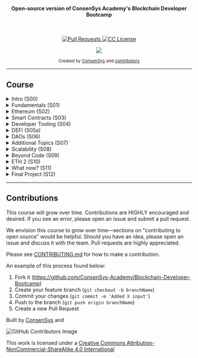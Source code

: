<h4 align="center">Open-source version of ConsenSys Academy's Blockchain Developer Bootcamp</h4>

<br>

<p align="center">
  <a href="https://github.com/ConsenSys-Academy/Blockchain-Developer-Bootcamp/pulls">
    <img src="https://img.shields.io/badge/PRs-welcome-brightgreen.svg?longCache=true" alt="Pull Requests">
  </a>
  <a href="LICENSE.md">
    <img src="https://img.shields.io/badge/license-CC--BY--NC--SA%204.0-lightgrey.svg?longCache=true" alt="CC License">
  </a>
</p>

<p align="center">
  <a href="https://twitter.com/ConsenSysAcad" target="_blank">
    <img src="https://img.shields.io/twitter/follow/ConsenSysAcad.svg?logo=twitter">
  </a>
</p>

<div align="center">
  <sub>Created by
  <a href="https://www.consensys.net" target="_blank">ConsenSys</a> and
  <a href="https://github.com/ConsenSys-Academy/Blockchain-Developer-Bootcamp/graphs/contributors">contributors</a>
</div>

---

## Course

<details>
<summary> Intro (S00) </summary>

- #### [L1-course-intro](docs/S00-intro/L1-course-intro/index.md)
- #### [L2-why-learn](docs/S00-intro/L2-why-learn/index.md)
- #### [L3-course-tips](docs/S00-intro/L3-course-tips/index.md)
- #### [L4-technical-requirements](docs/S00-intro/L4-technical-requirements/index.md)
- #### [L5-communication-tools](docs/S00-intro/L5-communication-tools/index.md)
- #### [L6-keeping-up](docs/S00-intro/L6-keeping-up/index.md)
- #### [L7-advanced-students](docs/S00-intro/L7-advanced-students/index.md)
- #### [L8-whats-exciting](docs/S00-intro/L8-whats-exciting/index.md)
</details>

<details>
<summary> Fundamentals (S01)</summary>

- #### [M0-intro](docs/S01-fundamentals/M0-intro/index.md)
- #### [M1-cryptography](docs/S01-fundamentals/M1-cryptography/index.md)
- #### [M2-consensus](docs/S01-fundamentals/M2-consensus/index.md)
- #### [M3-ag-blockchain](docs/S01-fundamentals/M3-ag-blockchain/index.md)
- #### [M4-bitcoin/L1-history-and-development](docs/S01-fundamentals/M4-bitcoin/L1-history-and-development/index.md)
- #### [M5-wallets](docs/S01-fundamentals/M5-wallets/index.md)
</details>

<details>

<summary>Ethereum (S02)</summary>

- #### [M1-background](docs/S02-ethereum/M1-background/index.md)
- #### [M2-accounts](docs/S02-ethereum/M2-accounts/index.md)
- #### [M3-state](docs/S02-ethereum/M3-state/index.md)
- #### [M4-clients-workshop/L1](docs/S02-ethereum/M4-clients-workshop/L1/index.md)
- #### [M5-installing-geth](docs/S02-ethereum/M5-installing-geth/index.md)
- #### [M6-Installing-besu](docs/S02-ethereum/M6-Installing-besu/index.md)
</details>

<details>
<summary> Smart Contracts (S03) </summary>

- #### [M1-mental-model/L1-mental-model-sc](docs/S03-smart-contracts/M1-mental-model/L1-mental-model-sc/index.md)
- #### [M2-intro-to-truffle](docs/S03-smart-contracts/M2-intro-to-truffle/index.md)
- #### [M2-solidity](docs/S03-smart-contracts/M2-solidity/index.md)
- #### [M3-python](docs/S03-smart-contracts/M3-python/index.md)
- #### [M4-design-patterns](docs/S03-smart-contracts/M4-design-patterns/index.md)
- #### [M5-exercises](docs/S03-smart-contracts/M5-exercises/index.md)
- #### [M6-security](docs/S03-smart-contracts/M6-security/index.md)
</details>

<details>
<summary> Developer Tooling (S04) </summary>

- #### [M1-intro](docs/S04-developer-tooling/M1-intro/index.md)
- #### [M2-web3-libraries](docs/S04-developer-tooling/M2-web3-libraries/index.md)
- #### [M3-infura-L1](docs/S04-developer-tooling/M3-infura/L1/index.md)
- #### [M3-infura-L2](docs/S04-developer-tooling/M3-infura/L2/index.md)
- #### [M4-truffle-deep-dive](docs/S04-developer-tooling/M4-truffle-deep-dive/index.md)
- #### [M5-other-dev-tools](docs/S04-developer-tooling/M5-other-dev-tools/index.md)
- #### [M6-exercise](docs/S04-developer-tooling/M6-exercise/index.md)
</details>

<details>

<summary> DEFI (S05a) </summary>

- #### [M0-concepts](docs/S05a-defi/M0-concepts/index.md)
- #### [M1-intro](docs/S05a-defi/M1-intro/index.md)
- #### [M2-stablecoins/L1](docs/S05a-defi/M2-stablecoins/L1/index.md)
- #### [M3-nfts/L1](docs/S05a-defi/M3-nfts/L1/index.md)
- #### [M4-wrapped/L1](docs/S05a-defi/M4-wrapped/L1/index.md)
- #### [M5a-dexes/L1](docs/S05a-defi/M5a-dexes/L1/index.md)
- #### [M5b-amms/L1](docs/S05a-defi/M5b-amms/L1/index.md)
- #### [M5c-rfqs/L1](docs/S05a-defi/M5c-rfqs/L1/index.md)
- #### [M6-oracles/L1](docs/S05a-defi/M6-oracles/L1/index.md)
- #### [M7-defi-lending/L1](docs/S05a-defi/M7-defi-lending/L1/index.md)
- #### [M8-governance/L1](docs/S05a-defi/M8-governance/L1/index.md)
- #### [M9-swaps/L1](docs/S05a-defi/M9-swaps/L1/index.md)
</details>

<details>
<summary> DAOs (S06) </summary>

- #### [M1-understand](docs/S06-daos/M1-understand/index.md)
- #### [M2-build](docs/S06-daos/M2-build/index.md)
- #### [M3-manage](docs/S06-daos/M3-manage/index.md)

</details>

<details>
<summary> Additional Topics (S07) </summary>

- #### [L1-ipfs](docs/S07-additional-topics/L1-ipfs/index.md)
- #### [L2-filecoin](docs/S07-additional-topics/L2-filecoin/index.md)
- #### [L3-the-graph](docs/S07-additional-topics/L3-the-graph/index.md)
- #### [L4-zkp](docs/S07-additional-topics/L4-zkp/index.md)

</details>

<details>
<summary> Scalability (S08) </summary>

- #### [M1-intro/L1-overview](docs/S08-scalability/M1-intro/L1-overview/index.md)
- #### [M2-types/L1](docs/S08-scalability/M2-types/L1/index.md)
- #### [M3-rubric/L1](docs/S08-scalability/M3-rubric/L1/index.md)
- #### [M4-examples](docs/S08-scalability/M4-examples/index.md)
- #### [M5-crosschain/L1](docs/S08-scalability/M5-crosschain/L1/index.md)

</details>

<details>
<summary>Beyond Code (S09) </summary>

- #### [M1-EIPs](docs/S09-beyond-code/M1-EIPs/index.md)
- #### [M2-ethics](docs/S09-beyond-code/M2-ethics/index.md)
- #### [M3-continuing-ed](docs/S09-beyond-code/M3-continuing-ed/index.md)
- #### [M4-spirit](docs/S09-beyond-code/M4-spirit/index.md)

</details>

<details>
<summary>ETH 2 (S10) </summary>

- #### [M1-background](docs/S10-eth2/M1-background/index.md)
- #### [M2-key-terms](docs/S10-eth2/M2-key-terms/index.md)
- #### [M3-future-considerations](docs/S10-eth2/M3-future-considerations/index.md)

</details>

<details>
<summary>What now? (S11) </summary>

- #### [S11-what-now](docs/S11-what-now/index.md)

</details>

<details>
<summary>Final Project (S12) </summary>

- #### [S12-final-project](docs/S12-final-project/index.md)

</details>

---

## Contributions

This course will grow over time. Contributions are HIGHLY encouraged and desired. If you see an error, please open an issue and submit a pull request.

We envision this course to grow over time—sections on "contributing to open source" would be helpful. Should you have an idea, please open an issue and discuss it with the team. Pull requests are highly appreciated.

Please see [CONTRIBUTING.md](./CONTRIBUTING.md) for how to make a contribution.

An example of this process found below:

1. Fork it (<https://github.com/ConsenSys-Academy/Blockchain-Developer-Bootcamp>)
2. Create your feature branch (`git checkout -b branchName`)
3. Commit your changes (`git commit -m 'Added X input'`)
4. Push to the branch (`git push origin branchName`)
5. Create a new Pull Request

Built by [ConsenSys](https://consensys.net/) and

![GitHub Contributors Image](https://contrib.rocks/image?repo=ConsenSys-Academy/Blockchain-Developer-Bootcamp)

This work is licensed under a
[Creative Commons Attribution-NonCommercial-ShareAlike 4.0 International](https://creativecommons.org/licenses/by-nc-sa/4.0/)
